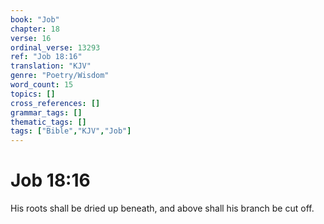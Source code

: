 ```yaml
---
book: "Job"
chapter: 18
verse: 16
ordinal_verse: 13293
ref: "Job 18:16"
translation: "KJV"
genre: "Poetry/Wisdom"
word_count: 15
topics: []
cross_references: []
grammar_tags: []
thematic_tags: []
tags: ["Bible","KJV","Job"]
---
```


# Job 18:16

His roots shall be dried up beneath, and above shall his branch be cut off.
